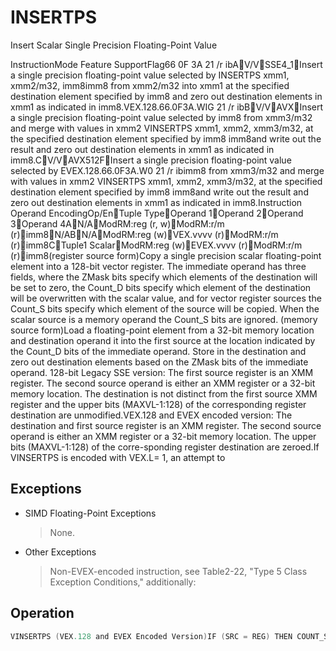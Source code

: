 # INSERTPS

Insert Scalar Single Precision Floating-Point Value

InstructionMode Feature SupportFlag66 0F 3A 21 /r ibAV/VSSE4_1Insert a single precision floating-point value selected by INSERTPS xmm1, xmm2/m32, imm8imm8 from xmm2/m32 into xmm1 at the specified destination element specified by imm8 and zero out destination elements in xmm1 as indicated in imm8.VEX.128.66.0F3A.WIG 21 /r ibBV/VAVXInsert a single precision floating-point value selected by imm8 from xmm3/m32 and merge with values in xmm2 VINSERTPS xmm1, xmm2, xmm3/m32, at the specified destination element specified by imm8 imm8and write out the result and zero out destination elements in xmm1 as indicated in imm8.CV/VAVX512FInsert a single precision floating-point value selected by EVEX.128.66.0F3A.W0 21 /r ibimm8 from xmm3/m32 and merge with values in xmm2 VINSERTPS xmm1, xmm2, xmm3/m32, at the specified destination element specified by imm8 imm8and write out the result and zero out destination elements in xmm1 as indicated in imm8.Instruction Operand EncodingOp/EnTuple TypeOperand 1Operand 2Operand 3Operand 4AN/AModRM:reg (r, w)ModRM:r/m (r)imm8N/ABN/AModRM:reg (w)VEX.vvvv (r)ModRM:r/m (r)imm8CTuple1 ScalarModRM:reg (w)EVEX.vvvv (r)ModRM:r/m (r)imm8(register source form)Copy a single precision scalar floating-point element into a 128-bit vector register.
The immediate operand has three fields, where the ZMask bits specify which elements of the destination will be set to zero, the Count_D bits specify which element of the destination will be overwritten with the scalar value, and for vector register sources the Count_S bits specify which element of the source will be copied.
When the scalar source is a memory operand the Count_S bits are ignored.
(memory source form)Load a floating-point element from a 32-bit memory location and destination operand it into the first source at the location indicated by the Count_D bits of the immediate operand.
Store in the destination and zero out destination elements based on the ZMask bits of the immediate operand.
128-bit Legacy SSE version: The first source register is an XMM register.
The second source operand is either an XMM register or a 32-bit memory location.
The destination is not distinct from the first source XMM register and the upper bits (MAXVL-1:128) of the corresponding register destination are unmodified.VEX.128 and EVEX encoded version: The destination and first source register is an XMM register.
The second source operand is either an XMM register or a 32-bit memory location.
The upper bits (MAXVL-1:128) of the corre-sponding register destination are zeroed.If VINSERTPS is encoded with VEX.L= 1, an attempt to 

## Exceptions

- SIMD Floating-Point Exceptions
  > None.
- Other Exceptions
  > Non-EVEX-encoded instruction, see Table2-22, "Type 5 Class Exception Conditions," additionally:

## Operation

```C
VINSERTPS (VEX.128 and EVEX Encoded Version)IF (SRC = REG) THEN COUNT_S := imm8[7:6]ELSE COUNT_S := 0COUNT_D := imm8[5:4]ZMASK := imm8[3:0]CASE (COUNT_S) OF0: TMP := SRC2[31:0]1: TMP := SRC2[63:32]2: TMP := SRC2[95:64]3: TMP := SRC2[127:96]ESAC;CASE (COUNT_D) OF0: TMP2[31:0] := TMPTMP2[127:32] := SRC1[127:32]1: TMP2[63:32] := TMPTMP2[31:0] := SRC1[31:0]TMP2[127:64] := SRC1[127:64]2: TMP2[95:64] := TMPTMP2[63:0] := SRC1[63:0]TMP2[127:96] := SRC1[127:96]3: TMP2[127:96] := TMPTMP2[95:0] := SRC1[95:0]ESAC;IF (ZMASK[0] = 1) THEN DEST[31:0] := 00000000HELSE DEST[31:0] := TMP2[31:0]IF (ZMASK[1] = 1) THEN DEST[63:32] := 00000000HELSE DEST[63:32] := TMP2[63:32]IF (ZMASK[2] = 1) THEN DEST[95:64] := 00000000HELSE DEST[95:64] := TMP2[95:64]IF (ZMASK[3] = 1) THEN DEST[127:96] := 00000000HELSE DEST[127:96] := TMP2[127:96]DEST[MAXVL-1:128] := 0INSERTPS (128-bit Legacy SSE Version)IF (SRC = REG) THEN COUNT_S :=imm8[7:6]ELSE COUNT_S :=0COUNT_D := imm8[5:4]ZMASK := imm8[3:0]CASE (COUNT_S) OF0: TMP := SRC[31:0]1: TMP := SRC[63:32]2: TMP := SRC[95:64]3: TMP := SRC[127:96]ESAC;CASE (COUNT_D) OF0: TMP2[31:0] := TMPTMP2[127:32] := DEST[127:32]1: TMP2[63:32] := TMPTMP2[31:0] := DEST[31:0]TMP2[63:0] := DEST[63:0]TMP2[127:96] := DEST[127:96]3: TMP2[127:96] := TMPTMP2[95:0] := DEST[95:0]ESAC;IF (ZMASK[0] = 1) THEN DEST[31:0] := 00000000HELSE DEST[31:0] := TMP2[31:0]IF (ZMASK[1] = 1) THEN DEST[63:32] := 00000000HELSE DEST[63:32] := TMP2[63:32]IF (ZMASK[2] = 1) THEN DEST[95:64] := 00000000HELSE DEST[95:64] := TMP2[95:64]IF (ZMASK[3] = 1) THEN DEST[127:96] := 00000000HELSE DEST[127:96] := TMP2[127:96]DEST[MAXVL-1:128] (Unmodified)Intel C/C++ Compiler Intrinsic EquivalentVINSERTPS __m128 _mm_insert_ps(__m128 dst, __m128 src, const int nidx);INSETRTPS __m128 _mm_insert_ps(__m128 dst, __m128 src, const int nidx);
```
